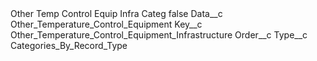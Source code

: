 <?xml version="1.0" encoding="UTF-8"?>
<CustomMetadata xmlns="http://soap.sforce.com/2006/04/metadata" xmlns:xsi="http://www.w3.org/2001/XMLSchema-instance" xmlns:xsd="http://www.w3.org/2001/XMLSchema">
    <label>Other Temp Control Equip Infra Categ</label>
    <protected>false</protected>
    <values>
        <field>Data__c</field>
        <value xsi:type="xsd:string">Other_Temperature_Control_Equipment</value>
    </values>
    <values>
        <field>Key__c</field>
        <value xsi:type="xsd:string">Other_Temperature_Control_Equipment_Infrastructure</value>
    </values>
    <values>
        <field>Order__c</field>
        <value xsi:nil="true"/>
    </values>
    <values>
        <field>Type__c</field>
        <value xsi:type="xsd:string">Categories_By_Record_Type</value>
    </values>
</CustomMetadata>
